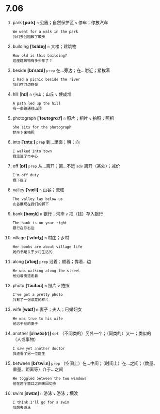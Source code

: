 # 7.06

1. park **[pɑːk]** `n` 公园；自然保护区 `v` 停车；停放汽车

   ```
   We went for a walk in the park
   我们去公园散了散步
   ```

2. building **[ˈbɪldɪŋ]** `n` 大楼；建筑物

   ```
   How old is this building?
   这座建筑物有多少年了？
   ```

3. beside **[bɪˈsaɪd]** `prep` 在...旁边；在...附近；紧挨着

   ```
   I had a picnic beside the river
   我们在河边野餐
   ```

4. hill **[hɪl]** `n` 小山；山丘 `v` 使成堆

   ```
   A path led up the hill
   有一条路通往山顶
   ```

5. photograph **[ˈfəʊtəɡrɑːf]** `n` 照片；相片 `v` 拍照；照相

   ```
   She sits for the photograph
   她坐下来拍照
   ```

6. into **[ˈɪntuː]** `prep` 到...里面；朝；向

   ```
   I walked into town
   我走进了市中心
   ```

7. off **[ɒf]** `prep` 从...离开；离...不远 `adv` 离开（某处）；减价

   ```
   I'm off duty
   我下班了
   ```

8. valley **[ˈvæli]** `n` 山谷；流域

   ```
   The valley lay below us
   山谷展现在我们的脚下
   ```

9. bank **[bæŋk]** `n` 银行；河岸 `v` 把（钱）存入银行

   ```
   The bank is on your right
   银行在你右边
   ```

10. village **[ˈvɪlɪdʒ]** `n` 村庄；乡村

    ```
    Her books are about village life
    她的书是关于乡村生活的
    ```

11. along **[əˈlɒŋ]** `prep` 沿着；顺着；靠着...边

    ```
    He was walking along the street
    他沿着街道走着
    ```

12. photo **[ˈfəʊtəʊ]** `n` 照片 `v` 拍照

    ```
    I've got a pretty photo
    我有了一张漂亮的相片
    ```

13. wife **[waɪf]** `n` 妻子；夫人；已婚妇女

    ```
    He was true to his wife
    他忠于他的妻子
    ```

14. another **[əˈnʌðə(r)]** `det` （不同类的）另外一个；（同类的）又一；类似的（人或事物）

    ```
    I saw yet another doctor
    我还看了另一位医生
    ```

15. between **[bɪˈtwiːn]** `prep` （空间上）在...中间；（时间上）在...之间；（数量、重量、距离等）介于...之间

    ```
    He toggled between the two windows
    他在两个窗口之间来回切换
    ```

16. swim **[swɪm]** `n` 游泳 `v` 游泳；横渡
    ```
    I think I'll go for a swim
    我想去游泳
    ```
